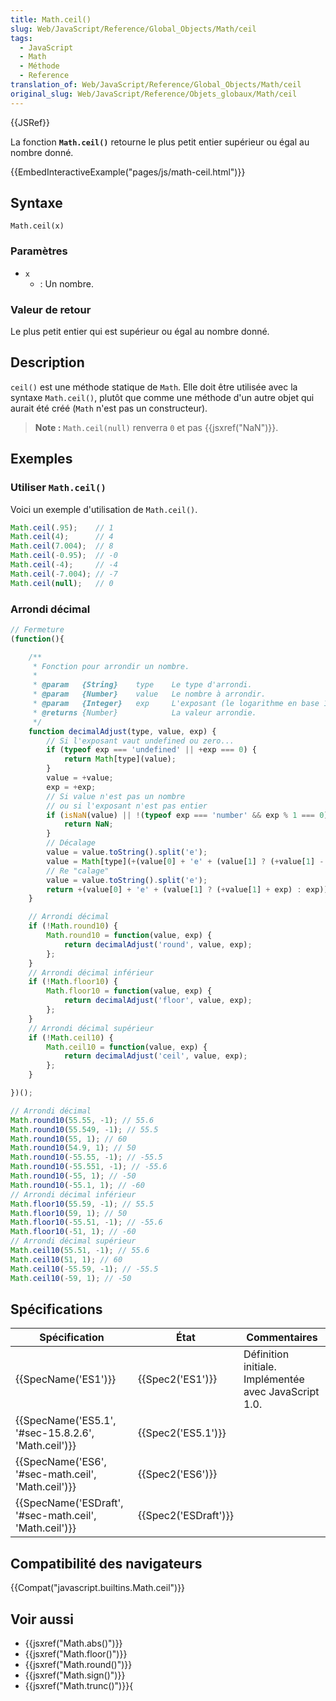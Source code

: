```yaml
---
title: Math.ceil()
slug: Web/JavaScript/Reference/Global_Objects/Math/ceil
tags:
  - JavaScript
  - Math
  - Méthode
  - Reference
translation_of: Web/JavaScript/Reference/Global_Objects/Math/ceil
original_slug: Web/JavaScript/Reference/Objets_globaux/Math/ceil
---
```

{{JSRef}}

La fonction **`Math.ceil()`** retourne le plus petit entier supérieur ou égal au nombre donné.

{{EmbedInteractiveExample("pages/js/math-ceil.html")}}

## Syntaxe

    Math.ceil(x)

### Paramètres

- `x`
  - : Un nombre.

### Valeur de retour

Le plus petit entier qui est supérieur ou égal au nombre donné.

## Description

`ceil()` est une méthode statique de `Math`. Elle doit être utilisée avec la syntaxe `Math.ceil()`, plutôt que comme une méthode d'un autre objet qui aurait été créé (`Math` n'est pas un constructeur).

> **Note :** `Math.ceil(null)` renverra `0` et pas {{jsxref("NaN")}}.

## Exemples

### Utiliser `Math.ceil()`

Voici un exemple d'utilisation de `Math.ceil()`.

```js
Math.ceil(.95);    // 1
Math.ceil(4);      // 4
Math.ceil(7.004);  // 8
Math.ceil(-0.95);  // -0
Math.ceil(-4);     // -4
Math.ceil(-7.004); // -7
Math.ceil(null);   // 0
```

### Arrondi décimal

```js
// Fermeture
(function(){

	/**
	 * Fonction pour arrondir un nombre.
	 *
	 * @param	{String}	type	Le type d'arrondi.
	 * @param	{Number}	value	Le nombre à arrondir.
	 * @param	{Integer}	exp		L'exposant (le logarithme en base 10 de la base pour l'arrondi).
	 * @returns	{Number}			La valeur arrondie.
	 */
	function decimalAdjust(type, value, exp) {
		// Si l'exposant vaut undefined ou zero...
		if (typeof exp === 'undefined' || +exp === 0) {
			return Math[type](value);
		}
		value = +value;
		exp = +exp;
		// Si value n'est pas un nombre
        // ou si l'exposant n'est pas entier
		if (isNaN(value) || !(typeof exp === 'number' && exp % 1 === 0)) {
			return NaN;
		}
		// Décalage
		value = value.toString().split('e');
		value = Math[type](+(value[0] + 'e' + (value[1] ? (+value[1] - exp) : -exp)));
		// Re "calage"
		value = value.toString().split('e');
		return +(value[0] + 'e' + (value[1] ? (+value[1] + exp) : exp));
	}

	// Arrondi décimal
	if (!Math.round10) {
		Math.round10 = function(value, exp) {
			return decimalAdjust('round', value, exp);
		};
	}
	// Arrondi décimal inférieur
	if (!Math.floor10) {
		Math.floor10 = function(value, exp) {
			return decimalAdjust('floor', value, exp);
		};
	}
	// Arrondi décimal supérieur
	if (!Math.ceil10) {
		Math.ceil10 = function(value, exp) {
			return decimalAdjust('ceil', value, exp);
		};
	}

})();

// Arrondi décimal
Math.round10(55.55, -1); // 55.6
Math.round10(55.549, -1); // 55.5
Math.round10(55, 1); // 60
Math.round10(54.9, 1); // 50
Math.round10(-55.55, -1); // -55.5
Math.round10(-55.551, -1); // -55.6
Math.round10(-55, 1); // -50
Math.round10(-55.1, 1); // -60
// Arrondi décimal inférieur
Math.floor10(55.59, -1); // 55.5
Math.floor10(59, 1); // 50
Math.floor10(-55.51, -1); // -55.6
Math.floor10(-51, 1); // -60
// Arrondi décimal supérieur
Math.ceil10(55.51, -1); // 55.6
Math.ceil10(51, 1); // 60
Math.ceil10(-55.59, -1); // -55.5
Math.ceil10(-59, 1); // -50
```

## Spécifications

| Spécification                                                            | État                         | Commentaires                                          |
| ------------------------------------------------------------------------ | ---------------------------- | ----------------------------------------------------- |
| {{SpecName('ES1')}}                                                 | {{Spec2('ES1')}}         | Définition initiale. Implémentée avec JavaScript 1.0. |
| {{SpecName('ES5.1', '#sec-15.8.2.6', 'Math.ceil')}}     | {{Spec2('ES5.1')}}     |                                                       |
| {{SpecName('ES6', '#sec-math.ceil', 'Math.ceil')}}     | {{Spec2('ES6')}}         |                                                       |
| {{SpecName('ESDraft', '#sec-math.ceil', 'Math.ceil')}} | {{Spec2('ESDraft')}} |                                                       |

## Compatibilité des navigateurs

{{Compat("javascript.builtins.Math.ceil")}}

## Voir aussi

- {{jsxref("Math.abs()")}}
- {{jsxref("Math.floor()")}}
- {{jsxref("Math.round()")}}
- {{jsxref("Math.sign()")}}
- {{jsxref("Math.trunc()")}}{
